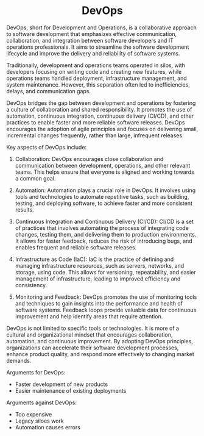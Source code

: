 <h1 style="text-align: center;">DevOps</h1>

DevOps, short for Development and Operations, is a collaborative approach to software development that emphasizes effective communication, collaboration, and integration between software developers and IT operations professionals. It aims to streamline the software development lifecycle and improve the delivery and reliability of software systems.

Traditionally, development and operations teams operated in silos, with developers focusing on writing code and creating new features, while operations teams handled deployment, infrastructure management, and system maintenance. However, this separation often led to inefficiencies, delays, and communication gaps.

DevOps bridges the gap between development and operations by fostering a culture of collaboration and shared responsibility. It promotes the use of automation, continuous integration, continuous delivery (CI/CD), and other practices to enable faster and more reliable software releases. DevOps encourages the adoption of agile principles and focuses on delivering small, incremental changes frequently, rather than large, infrequent releases.

Key aspects of DevOps include:

1. Collaboration: DevOps encourages close collaboration and communication between development, operations, and other relevant teams. This helps ensure that everyone is aligned and working towards a common goal.

2. Automation: Automation plays a crucial role in DevOps. It involves using tools and technologies to automate repetitive tasks, such as building, testing, and deploying software, to achieve faster and more consistent results.

3. Continuous Integration and Continuous Delivery (CI/CD): CI/CD is a set of practices that involves automating the process of integrating code changes, testing them, and delivering them to production environments. It allows for faster feedback, reduces the risk of introducing bugs, and enables frequent and reliable software releases.

4. Infrastructure as Code (IaC): IaC is the practice of defining and managing infrastructure resources, such as servers, networks, and storage, using code. This allows for versioning, repeatability, and easier management of infrastructure, leading to improved efficiency and consistency.

5. Monitoring and Feedback: DevOps promotes the use of monitoring tools and techniques to gain insights into the performance and health of software systems. Feedback loops provide valuable data for continuous improvement and help identify areas that require attention.

DevOps is not limited to specific tools or technologies. It is more of a cultural and organizational mindset that encourages collaboration, automation, and continuous improvement. By adopting DevOps principles, organizations can accelerate their software development processes, enhance product quality, and respond more effectively to changing market demands.

Arguments for DevOps:
* Faster development of new products
* Easier maintenance of existing deployments

Arguments against DevOps:
* Too expensive
* Legacy siloes work
* Automation causes errors